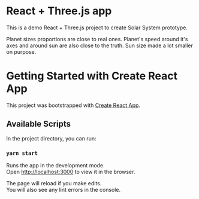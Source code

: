 # React + Three.js app
This is a demo React + Three.js project to create Solar System prototype. 

Planet sizes proportions are close to real ones. Planet's speed around it's axes and around sun are also close to the truth.
Sun size made a lot smaller on purpose.

# Getting Started with Create React App

This project was bootstrapped with [Create React App](https://github.com/facebook/create-react-app).

## Available Scripts

In the project directory, you can run:

### `yarn start`

Runs the app in the development mode.\
Open [http://localhost:3000](http://localhost:3000) to view it in the browser.

The page will reload if you make edits.\
You will also see any lint errors in the console.

